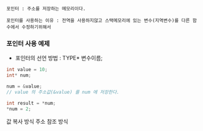 ```Text
포인터 : 주소를 저장하는 메모리이다. 

포인터를 사용하는 이유 : 전역을 사용하지않고 스택메모리에 있는 변수(지역변수)를 다른 함수에서 수정하기위해서 
```
### 포인터 사용 예제
- 포인터의 선언 방법 : TYPE* 변수이름;

```C++
int value = 10;
int* num; 

num = &value;
// value 의 주소값(&value) 를 num 에 저장한다. 

int result = *num; 
*num = 2;
```
값 복사 방식
주소 참조 방식


